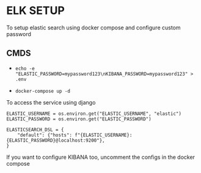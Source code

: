 # ELK SETUP

To setup elastic search using docker compose and configure custom password

## CMDS

- `echo -e "ELASTIC_PASSWORD=mypassword123\nKIBANA_PASSWORD=mypassword123" > .env`

- `docker-compose up -d`

To access the service using django

```
ELASTIC_USERNAME = os.environ.get("ELASTIC_USERNAME", "elastic")
ELASTIC_PASSWORD = os.environ.get("ELASTIC_PASSWORD")

ELASTICSEARCH_DSL = {
    "default": {"hosts": f"{ELASTIC_USERNAME}:{ELASTIC_PASSWORD}@localhost:9200"},
}
```

If you want to configure KIBANA too, uncomment the configs in the docker compose
